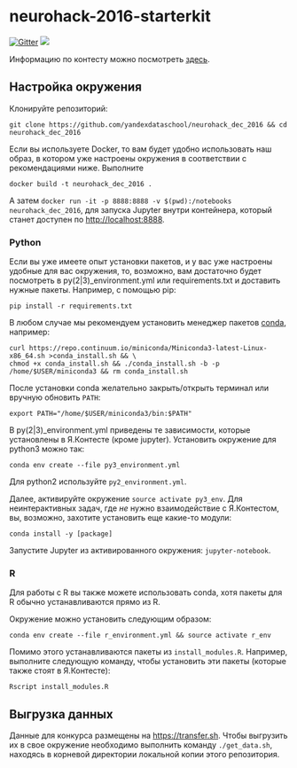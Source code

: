 # neurohack-2016-starterkit

[![Gitter](https://badges.gitter.im/Join%20Chat.svg)](https://gitter.im/neurohack-2016-starterkit/Lobby)
<a href="https://everware.rep.school.yandex.net/hub/oauth_login?repourl=https://github.com/yandexdataschool/neurohack-2016-starterkit"><img src="https://img.shields.io/badge/run%20me-%40everware-blue.svg" /></a>

Информацию по контесту можно посмотреть [здесь](contest.md).

## Настройка окружения

Клонируйте репозиторий:
```
git clone https://github.com/yandexdataschool/neurohack_dec_2016 && cd neurohack_dec_2016
```

Если вы используете Docker, то вам будет удобно использовать наш образ, в котором уже настроены окружения в соответствии с
рекомендациями ниже. Выполните
```
docker build -t neurohack_dec_2016 .
```

А затем `docker run -it -p 8888:8888 -v $(pwd):/notebooks neurohack_dec_2016`, для запуска Jupyter внутри контейнера, который станет доступен по [http://localhost:8888](http://localhost:8888).

### Python

Если вы уже имеете опыт установки пакетов, и у вас уже настроены удобные для вас окружения, то, возможно, вам достаточно
будет посмотреть в py(2|3)_environment.yml или requirements.txt и доставить нужные пакеты. Например, с помощью pip:
```
pip install -r requirements.txt
```

В любом случае мы рекомендуем установить менеджер пакетов [conda](http://conda.pydata.org/docs/), например:
```
curl https://repo.continuum.io/miniconda/Miniconda3-latest-Linux-x86_64.sh >conda_install.sh && \
chmod +x conda_install.sh && ./conda_install.sh -b -p /home/$USER/miniconda3 && rm conda_install.sh
```

После установки conda желательно закрыть/открыть терминал или вручную обновить `PATH`:
```
export PATH="/home/$USER/miniconda3/bin:$PATH"
```

В py(2|3)_environment.yml приведены те зависимости, которые установлены в Я.Контесте (кроме jupyter).
Установить окружение для python3 можно так:
```
conda env create --file py3_environment.yml
```

Для python2 используйте `py2_environment.yml`.

Далее, активируйте окружение `source activate py3_env`. Для неинтерактивных задач, где _не_ нужно взаимодействие с Я.Контестом, вы, возможно, захотите установить еще какие-то модули:
```
conda install -y [package]
```

Запустите Jupyter из активированного окружения: `jupyter-notebook`.

### R
Для работы с R вы также можете использовать conda, хотя пакеты для R обычно устанавливаются прямо из R.

Окружение можно установить следующим образом:
```
conda env create --file r_environment.yml && source activate r_env
```

Помимо этого устанавливаются пакеты из `install_modules.R`.
Например, выполните следующую команду, чтобы установить эти пакеты (которые также стоят в Я.Контесте):
```
Rscript install_modules.R
```

## Выгрузка данных

Данные для конкурса размещены на https://transfer.sh. Чтобы выгрузить их в свое окружение необходимо выполнить команду `./get_data.sh`, находясь в корневой директории локальной копии этого репозитория.
